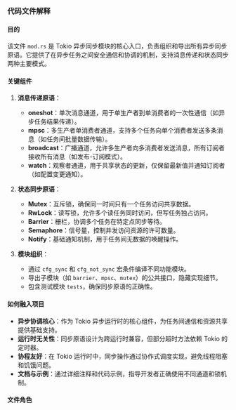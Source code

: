 ### 代码文件解释

#### 目的
该文件 `mod.rs` 是 Tokio 异步同步模块的核心入口，负责组织和导出所有异步同步原语。它提供了在异步任务之间安全通信和协调的机制，支持消息传递和状态同步两种主要模式。

#### 关键组件
1. **消息传递原语**：
   - **oneshot**：单次消息通道，用于单生产者到单消费者的一次性通信（如异步任务结果传递）。
   - **mpsc**：多生产者单消费者通道，支持多个任务向单个消费者发送多条消息（如任务间批量数据传输）。
   - **broadcast**：广播通道，允许多生产者向多消费者发送消息，所有订阅者接收所有消息（如发布-订阅模式）。
   - **watch**：观察者通道，用于共享状态的更新，仅保留最新值并通知订阅者（如配置变更通知）。

2. **状态同步原语**：
   - **Mutex**：互斥锁，确保同一时间只有一个任务访问共享数据。
   - **RwLock**：读写锁，允许多个读任务同时访问，但写任务独占访问。
   - **Barrier**：栅栏，协调多个任务在特定点同步等待。
   - **Semaphore**：信号量，控制并发访问资源的许可数量。
   - **Notify**：基础通知机制，用于任务间无数据的唤醒操作。

3. **模块组织**：
   - 通过 `cfg_sync` 和 `cfg_not_sync` 宏条件编译不同功能模块。
   - 导出子模块（如 `barrier`、`mpsc`、`mutex`）的公共接口，隐藏实现细节。
   - 包含测试模块 `tests`，确保同步原语的正确性。

#### 如何融入项目
- **异步协调核心**：作为 Tokio 异步运行时的核心组件，为任务间通信和资源共享提供基础支持。
- **运行时无关性**：同步原语设计为跨运行时兼容，但部分超时方法依赖 Tokio 的定时器。
- **协程友好**：在 Tokio 运行时中，同步操作通过协作式调度实现，避免线程阻塞和饥饿问题。
- **文档与示例**：通过详细注释和代码示例，指导开发者正确使用不同通道和锁机制。

#### 文件角色